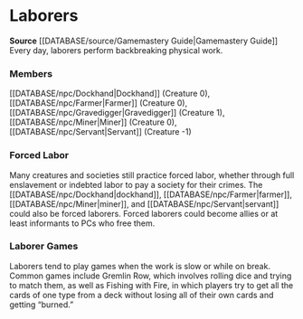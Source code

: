 ﻿---
creature_family: Laborers
id: '188'
name: Laborers
rarity: Common
rus_type_level: null
source: '[[DATABASE/source/Gamemastery Guide|Gamemastery Guide]]'
trait: null
type: Creature Family

---
# Laborers

**Source** [[DATABASE/source/Gamemastery Guide|Gamemastery Guide]]
Every day, laborers perform backbreaking physical work.

### Members

[[DATABASE/npc/Dockhand|Dockhand]] (Creature 0), [[DATABASE/npc/Farmer|Farmer]] (Creature 0), [[DATABASE/npc/Gravedigger|Gravedigger]] (Creature 1), [[DATABASE/npc/Miner|Miner]] (Creature 0), [[DATABASE/npc/Servant|Servant]] (Creature -1)

###  Forced Labor

Many creatures and societies still practice forced labor, whether through full enslavement or indebted labor to pay a society for their crimes. The [[DATABASE/npc/Dockhand|dockhand]], [[DATABASE/npc/Farmer|farmer]], [[DATABASE/npc/Miner|miner]], and [[DATABASE/npc/Servant|servant]] could also be forced laborers. Forced laborers could become allies or at least informants to PCs who free them.

###  Laborer Games

Laborers tend to play games when the work is slow or while on break. Common games include Gremlin Row, which involves rolling dice and trying to match them, as well as Fishing with Fire, in which players try to get all the cards of one type from a deck without losing all of their own cards and getting “burned.”